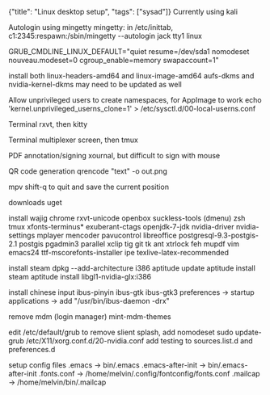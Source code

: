 {"title": "Linux desktop setup", "tags": ["sysad"]}
Currently using kali

Autologin using mingetty mingetty: in /etc/inittab,
c1:2345:respawn:/sbin/mingetty --autologin jack tty1 linux

GRUB_CMDLINE_LINUX_DEFAULT="quiet resume=/dev/sda1 nomodeset nouveau.modeset=0 cgroup_enable=memory swapaccount=1"

install both linux-headers-amd64 and linux-image-amd64
aufs-dkms and nvidia-kernel-dkms may need to be updated as well

Allow unprivileged users to create namespaces, for AppImage to work
echo 'kernel.unprivileged_userns_clone=1' > /etc/sysctl.d/00-local-userns.conf

Terminal
  rxvt, then kitty

Terminal multiplexer
  screen, then tmux

PDF annotation/signing
  xournal, but difficult to sign with mouse

QR code generation
  qrencode "text" -o out.png

mpv
  shift-q to quit and save the current position

downloads
  uget

install
  wajig
  chrome
  rxvt-unicode
  openbox
  suckless-tools (dmenu)
  zsh
  tmux
  xfonts-terminus*
  exuberant-ctags
  openjdk-7-jdk
  nvidia-driver nvidia-settings
  mplayer mencoder
  pavucontrol
  libreoffice
  postgresql-9.3-postgis-2.1 postgis pgadmin3
  parallel
  xclip
  tig
  git
  tk
  ant
  xtrlock
  feh
  mupdf
  vim emacs24
  ttf-mscorefonts-installer
  ipe
  texlive-latex-recommended

install steam
  dpkg --add-architecture i386
  aptitude update
  aptitude install steam
  aptitude install libgl1-nvidia-glx:i386

install chinese input
  ibus-pinyin ibus-gtk ibus-gtk3
  preferences -> startup applications -> add "/usr/bin/ibus-daemon -drx"

remove
  mdm (login manager)
  mint-mdm-themes

edit
  /etc/default/grub to remove slient splash, add nomodeset
  sudo update-grub
  /etc/X11/xorg.conf.d/20-nvidia.conf
  add testing to sources.list.d and preferences.d

setup config files
  .emacs -> bin/.emacs
  .emacs-after-init -> bin/.emacs-after-init
  .fonts.conf -> /home/melvin/.config/fontconfig/fonts.conf
  .mailcap -> /home/melvin/bin/.mailcap
